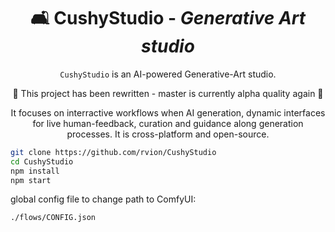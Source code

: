 <div align="center">

# 🛋 CushyStudio - _Generative Art studio_

`CushyStudio` is an AI-powered Generative-Art studio.

🔴 This project has been rewritten - master is currently alpha quality again 🔴

It focuses on interractive workflows when AI generation, dynamic interfaces for live human-feedback, curation
and guidance along generation processes. It is cross-platform and open-source.

</div>

```sh
git clone https://github.com/rvion/CushyStudio
cd CushyStudio
npm install
npm start
```

global config file to change path to ComfyUI:

```
./flows/CONFIG.json
```

